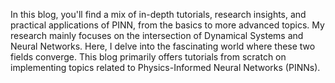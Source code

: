 In this blog, you'll find a mix of in-depth tutorials, research insights, and practical applications of PINN, from the basics to more advanced topics.
My research mainly focuses on the intersection of Dynamical Systems and Neural Networks. Here, I delve into the fascinating world where these two fields converge.
This blog primarily offers tutorials from scratch on implementing topics related to Physics-Informed Neural Networks (PINNs).
